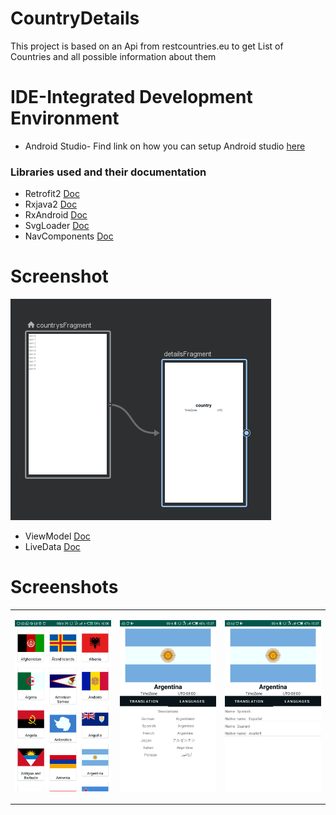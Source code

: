 # CountryDetails
This project is based on an Api from restcountries.eu to get List of Countries and all possible information about them 

# IDE-Integrated Development Environment
* Android Studio-
Find link on how you can setup Android studio [here](https://developer.android.com/studio?pkg=studio)

### Libraries used and their documentation
- Retrofit2 [Doc](http://square.github.io/retrofit/2.x/retrofit/)
- Rxjava2 [Doc](http://reactivex.io/RxJava/javadoc/)
- RxAndroid [Doc](https://javadoc.io/doc/io.reactivex/rxandroid/latest/index.html)
- SvgLoader [Doc](https://github.com/ar-android/AndroidSvgLoader)
- NavComponents [Doc](https://developer.android.com/guide/navigation)
# Screenshot

![nav_graph](https://github.com/kulloveth/CountryDetails/blob/master/app/screenshots/navComponents.PNG)

- ViewModel [Doc](https://developer.android.com/topic/libraries/architecture/viewmodel)
- LiveData [Doc](https://developer.android.com/topic/libraries/architecture/livedata)

# Screenshots

<table>
<tr>
<td>
  
 ![countrys](https://github.com/kulloveth/CountryDetails/blob/master/app/screenshots/countrys.png)
 
 </td>
 <td>
  
 ![translation](https://github.com/kulloveth/CountryDetails/blob/master/app/screenshots/translation.png)
    
 </td>
   <td>
  
  ![languages](https://github.com/kulloveth/CountryDetails/blob/master/app/screenshots/language.png)
  
  </td>
  </tr>
</table>
